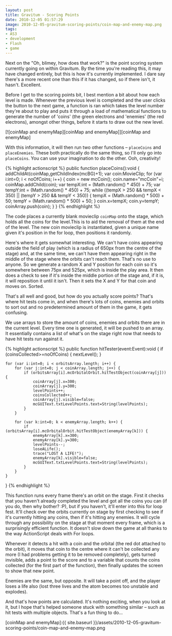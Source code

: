 ```yaml
---
layout: post
title: Gravitum - Scoring Points
date: 2010-12-05 01:57:29
image: 2010-12-05-gravitum-scoring-points/coin-map-and-enemy-map.png
tags:
- AS3
- development
- Flash
- game
---
```

Next on the "Oh, blimey, how does that work?" is the point scoring system currently going on within Gravitum. By the time you're reading this, it may have changed entirely, but this is how it's currently implemented. I dare say there's a more recent one than this if it has changed, so if there isn't, it hasn't. Excellent.

Before I get to the scoring points bit, I best mention a bit about how each level is made. Whenever the previous level is completed and the user clicks the button to the next game, a function is ran which takes the level number they're about to play and puts it through a load of mathematical functions to generate the number of 'coins' (the green electrons and 'enemies' (the red electrons), amongst other things, before it starts to draw out the new level.

[![coinMap and enemyMap][coinMap and enemyMap]][coinMap and enemyMap]

With this information, it will then run two other functions – <code>placeCoins</code> and <code>placeEnemies</code>. These both practically do the same thing, so I'll only go into <code>placeCoins</code>. You can use your imagination to do the other. Ooh, creativity!

{% highlight actionscript %}
public function placeCoins():void {
	addChildAt(coinMap,getChildIndex(mcBG)+1);
	var coin:MovieClip;
	for (var i:int=0; i < noOfCoins; i++) {
		coin = new mcCoin();
		coin.name="mcCoin"+i;
		coinMap.addChild(coin);
		var tempX:int = (Math.random() * 450) + 75;
		var tempY:int = (Math.random() * 450) + 75;
		while ((tempX > 250 && tempX < 350) || (tempY > 250 && tempY < 350)) {
			tempX = (Math.random() * 500) + 50;
			tempY = (Math.random() * 500) + 50;
		}
		coin.x=tempX;
		coin.y=tempY;
		coinArray.push(coin);
	}
}
{% endhighlight %}

The code places a currently blank movieclip <code>coinMap</code> onto the stage, which holds all the coins for the level.This is to aid the removal of them at the end of the level. The new coin movieclip is instantiated, given a unique name given it's position in the for loop, then positions it randomly.

Here's where it gets somewhat interesting. We can't have coins appearing outside the field of play (which is a radius of 650px from the centre of the stage) and, at the same time, we can't have them appearing right in the middle of the stage where the orbits can't reach them. That's no use to anyone. So we generate a random X and Y position for each coin so it's somewhere between 75px and 525px, which is inside the play area. It then does a check to see if it's inside the middle portion of the stage and, if it is, it will reposition it until it isn't. Then it sets the X and Y for that coin and moves on. Sorted.

That's all well and good, but how do you actually score points? That's where hit tests come in, and when there's lots of coins, enemies and orbits to sort out and no predetermined amount of them in the game, it gets confusing.

We use arrays to store the amount of coins, enemies and orbits there are in the current level. Every time one is generated, it will be pushed to an array. It essentially contains a list of what's on the stage right now that needs to have hit tests run against it.

{% highlight actionscript %}
public function hitTester(event:Event):void {
	if (coinsCollected>=noOfCoins) {
		nextLevel();
	}
	
	for (var i:int=0; i < orbitsArray.length; i++) {
		for (var j:int=0; j < coinArray.length; j++) {
			if (orbitsArray[i].mcOrbitalOrbit.hitTestObject(coinArray[j])) {
				coinArray[j].x=300;
				coinArray[j].y=300;
				levelPoints++;
				coinsCollected++;
				coinArray[j].visible=false;
				mcGUIText.txtLevelPoints.text=String(levelPoints);
			}
		}

		for (var k:int=0; k < enemyArray.length; k++) {
			if (orbitsArray[i].mcOrbitalOrbit.hitTestObject(enemyArray[k])) {
				enemyArray[k].x=300;
				enemyArray[k].y=300;
				levelPoints--;
				loseALife();
				trace("LOST A LIFE!");
				enemyArray[k].visible=false;
				mcGUIText.txtLevelPoints.text=String(levelPoints);
			}
		}
	}
}
{% endhighlight %}

This function runs every frame there's an orbit on the stage. First it checks that you haven't already completed the level and got all the coins you can (if you do, then why bother? :P), but if you haven't, it'll enter into this for loop fest. It'll check over the orbits currently on stage by first checking to see if it's currently hitting any coins, then if it's hitting any enemies. It will cycle through any possibility on the stage at that moment every frame, which is a surprisingly efficient function. It doesn't slow down the game at all thanks to the way ActionScript deals with For loops.

Whenever it detects a hit with a coin and the orbital (the red dot attached to the orbit), it moves that coin to the centre where it can't be collected any more (I had problems getting it to be removed completely), gets turned invisible, adds a point to the score and to a variable that counts the coins collected (for the first part of the function), then finally updates the screen to show that new point.

Enemies are the same, but opposite. It will take a point off, and the player loses a life also (lost three lives and the atom becomes too unstable and explodes).

And that's how points are calculated. It's nothing exciting, when you look at it, but I hope that's helped someone stuck with something similar – such as hit tests with multiple objects. That's a fun thing to do…

[coinMap and enemyMap]:{{ site.baseurl }}/assets/2010-12-05-gravitum-scoring-points/coin-map-and-enemy-map.png